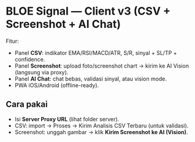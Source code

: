 # BLOE Signal — Client v3 (CSV + Screenshot + AI Chat)

Fitur:
- Panel **CSV**: indikator EMA/RSI/MACD/ATR, S/R, sinyal + SL/TP + confidence.
- Panel **Screenshot**: upload foto/screenshot chart → kirim ke AI Vision (langsung via proxy).
- Panel **AI Chat**: chat bebas, validasi sinyal, atau vision mode.
- PWA iOS/Android (offline-ready).

## Cara pakai
- Isi **Server Proxy URL** (lihat folder server).
- CSV: import → Proses → Kirim Analisis CSV Terbaru (untuk validasi).
- Screenshot: unggah gambar → klik **Kirim Screenshot ke AI (Vision)**.
